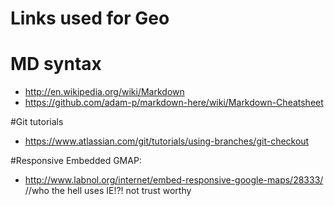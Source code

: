 Links used for Geo
=================  
  
# MD syntax  
  * http://en.wikipedia.org/wiki/Markdown  
  * https://github.com/adam-p/markdown-here/wiki/Markdown-Cheatsheet  
  
#Git tutorials  
 * https://www.atlassian.com/git/tutorials/using-branches/git-checkout

#Responsive Embedded GMAP:
 * http://www.labnol.org/internet/embed-responsive-google-maps/28333/  
 //who the hell uses IE!?! not trust worthy

